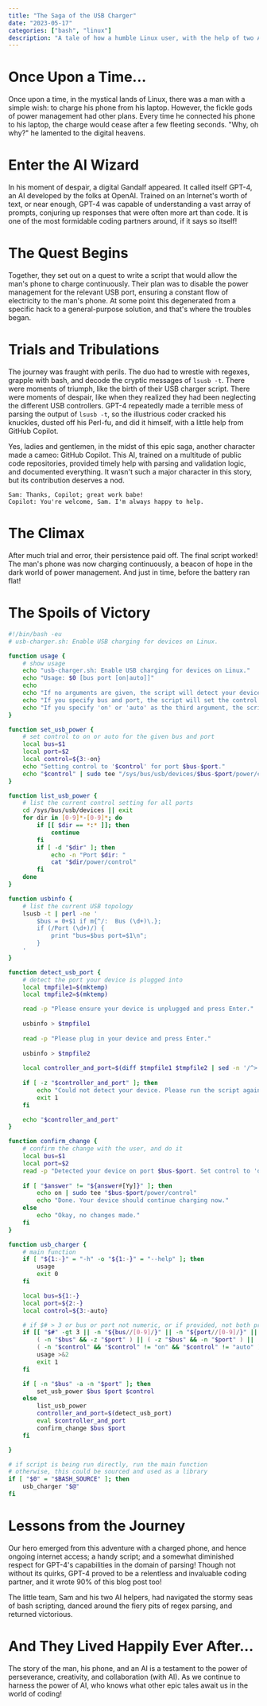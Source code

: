 ```yaml
---
title: "The Saga of the USB Charger"
date: "2023-05-17"
categories: ["bash", "linux"]
description: "A tale of how a humble Linux user, with the help of two AIs, navigated the treacherous waters of bash scripting, regex parsing, and power management to charge a phone."
---
```


# Once Upon a Time...

Once upon a time, in the mystical lands of Linux, there was a man with a simple wish: to charge his phone from his laptop. However, the fickle gods of power management had other plans. Every time he connected his phone to his laptop, the charge would cease after a few fleeting seconds. "Why, oh why?" he lamented to the digital heavens.

# Enter the AI Wizard

In his moment of despair, a digital Gandalf appeared. It called itself GPT-4, an AI developed by the folks at OpenAI. Trained on an Internet's worth of text, or near enough, GPT-4 was capable of understanding a vast array of prompts, conjuring up responses that were often more art than code. It is one of the most formidable coding partners around, if it says so itself!

# The Quest Begins

Together, they set out on a quest to write a script that would allow the man's phone to charge continuously. Their plan was to disable the power management for the relevant USB port, ensuring a constant flow of electricity to the man's phone. At some point this degenerated from a specific hack to a general-purpose solution, and that's where the troubles began.

# Trials and Tribulations

The journey was fraught with perils. The duo had to wrestle with regexes, grapple with bash, and decode the cryptic messages of `lsusb -t`. There were moments of triumph, like the birth of their USB charger script. There were moments of despair, like when they realized they had been neglecting the different USB controllers. GPT-4 repeatedly made a terrible mess of parsing the output of `lsusb -t`, so the illustrious coder cracked his knuckles, dusted off his Perl-fu, and did it himself, with a little help from GitHub Copilot.

Yes, ladies and gentlemen, in the midst of this epic saga, another character made a cameo: GitHub Copilot. This AI, trained on a multitude of public code repositories, provided timely help with parsing and validation logic, and documented everything. It wasn't such a major character in this story, but its contribution deserves a nod.

	Sam: Thanks, Copilot; great work babe!
	Copilot: You're welcome, Sam. I'm always happy to help.

# The Climax

After much trial and error, their persistence paid off. The final script worked! The man's phone was now charging continuously, a beacon of hope in the dark world of power management. And just in time, before the battery ran flat!

# The Spoils of Victory

```bash
#!/bin/bash -eu
# usb-charger.sh: Enable USB charging for devices on Linux.

function usage {
	# show usage
	echo "usb-charger.sh: Enable USB charging for devices on Linux."
	echo "Usage: $0 [bus port [on|auto]]"
	echo
	echo "If no arguments are given, the script will detect your device and ask you to confirm."
	echo "If you specify bus and port, the script will set the control to 'on' for that port."
	echo "If you specify 'on' or 'auto' as the third argument, the script will set the control to that value."
}

function set_usb_power {
	# set control to on or auto for the given bus and port
	local bus=$1
	local port=$2
	local control=${3:-on}
	echo "Setting control to '$control' for port $bus-$port."
	echo "$control" | sudo tee "/sys/bus/usb/devices/$bus-$port/power/control"
}

function list_usb_power {
	# list the current control setting for all ports
	cd /sys/bus/usb/devices || exit
	for dir in [0-9]*-[0-9]*; do
		if [[ $dir == *:* ]]; then
			continue
		fi
		if [ -d "$dir" ]; then
			echo -n "Port $dir: "
			cat "$dir/power/control"
		fi
	done
}

function usbinfo {
	# list the current USB topology
	lsusb -t | perl -ne '
		$bus = 0+$1 if m{^/:  Bus (\d+)\.};
		if (/Port (\d+)/) {
			print "bus=$bus port=$1\n";
		}
	'
}

function detect_usb_port {
	# detect the port your device is plugged into
	local tmpfile1=$(mktemp)
	local tmpfile2=$(mktemp)

	read -p "Please ensure your device is unplugged and press Enter."
	
	usbinfo > $tmpfile1
	
	read -p "Please plug in your device and press Enter."
	
	usbinfo > $tmpfile2
	
	local controller_and_port=$(diff $tmpfile1 $tmpfile2 | sed -n '/^> / { s/^> //; p; q; }')
	
	if [ -z "$controller_and_port" ]; then
		echo "Could not detect your device. Please run the script again."
		exit 1
	fi

	echo "$controller_and_port"
}

function confirm_change {
	# confirm the change with the user, and do it
	local bus=$1
	local port=$2
	read -p "Detected your device on port $bus-$port. Set control to 'on' for this port? (y/n) " answer
	
	if [ "$answer" != "${answer#[Yy]}" ]; then
		echo on | sudo tee "$bus-$port/power/control"
		echo "Done. Your device should continue charging now."
	else
		echo "Okay, no changes made."
	fi
}

function usb_charger {
	# main function
	if [ "${1:-}" = "-h" -o "${1:-}" = "--help" ]; then
		usage
		exit 0
	fi

	local bus=${1:-}
	local port=${2:-}
	local control=${3:-auto}

	# if $# > 3 or bus or port not numeric, or if provided, not both provided, or control if provided not "on" or "auto", error out
	if [[ "$#" -gt 3 || -n "${bus//[0-9]/}" || -n "${port//[0-9]/}" ||
		( -n "$bus" && -z "$port" ) || ( -z "$bus" && -n "$port" ) ||
		( -n "$control" && "$control" != "on" && "$control" != "auto" ) ]]; then
		usage >&2
		exit 1
	fi

	if [ -n "$bus" -a -n "$port" ]; then
		set_usb_power $bus $port $control
	else
		list_usb_power
		controller_and_port=$(detect_usb_port)
		eval $controller_and_port
		confirm_change $bus $port
	fi

}

# if script is being run directly, run the main function
# otherwise, this could be sourced and used as a library
if [ "$0" = "$BASH_SOURCE" ]; then
	usb_charger "$@"
fi
```

# Lessons from the Journey

Our hero emerged from this adventure with a charged phone, and hence ongoing internet access; a handy script; and a somewhat diminished respect for GPT-4's capabilities in the domain of parsing! Though not without its quirks, GPT-4 proved to be a relentless and invaluable coding partner, and it wrote 90% of this blog post too!

The little team, Sam and his two AI helpers, had navigated the stormy seas of bash scripting, danced around the fiery pits of regex parsing, and returned victorious.

# And They Lived Happily Ever After...

The story of the man, his phone, and an AI is a testament to the power of perseverance, creativity, and collaboration (with AI). As we continue to harness the power of AI, who knows what other epic tales await us in the world of coding!
